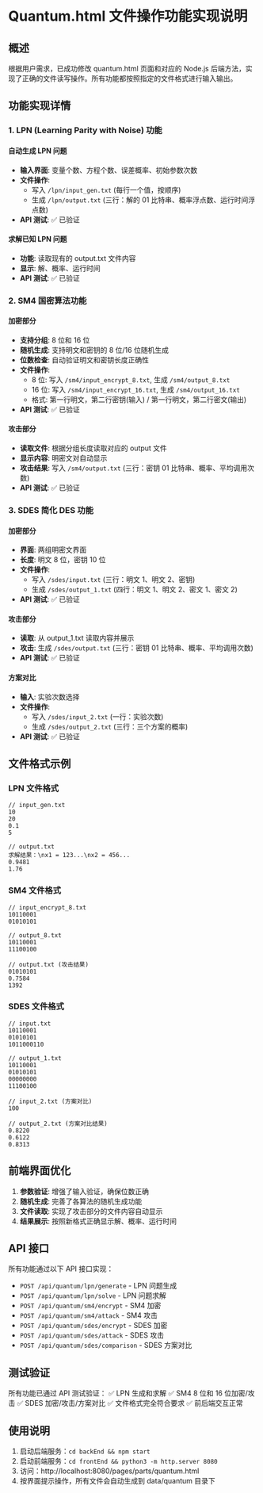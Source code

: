 # Quantum.html 文件操作功能实现说明

## 概述

根据用户需求，已成功修改 quantum.html 页面和对应的 Node.js 后端方法，实现了正确的文件读写操作。所有功能都按照指定的文件格式进行输入输出。

## 功能实现详情

### 1. LPN (Learning Parity with Noise) 功能

#### 自动生成 LPN 问题

- **输入界面**: 变量个数、方程个数、误差概率、初始参数次数
- **文件操作**:
  - 写入 `/lpn/input_gen.txt` (每行一个值，按顺序)
  - 生成 `/lpn/output.txt` (三行：解的 01 比特串、概率浮点数、运行时间浮点数)
- **API 测试**: ✅ 已验证

#### 求解已知 LPN 问题

- **功能**: 读取现有的 output.txt 文件内容
- **显示**: 解、概率、运行时间
- **API 测试**: ✅ 已验证

### 2. SM4 国密算法功能

#### 加密部分

- **支持分组**: 8 位和 16 位
- **随机生成**: 支持明文和密钥的 8 位/16 位随机生成
- **位数检查**: 自动验证明文和密钥长度正确性
- **文件操作**:
  - 8 位: 写入 `/sm4/input_encrypt_8.txt`, 生成 `/sm4/output_8.txt`
  - 16 位: 写入 `/sm4/input_encrypt_16.txt`, 生成 `/sm4/output_16.txt`
  - 格式: 第一行明文，第二行密钥(输入) / 第一行明文，第二行密文(输出)
- **API 测试**: ✅ 已验证

#### 攻击部分

- **读取文件**: 根据分组长度读取对应的 output 文件
- **显示内容**: 明密文对自动显示
- **攻击结果**: 写入 `/sm4/output.txt` (三行：密钥 01 比特串、概率、平均调用次数)
- **API 测试**: ✅ 已验证

### 3. SDES 简化 DES 功能

#### 加密部分

- **界面**: 两组明密文界面
- **长度**: 明文 8 位，密钥 10 位
- **文件操作**:
  - 写入 `/sdes/input.txt` (三行：明文 1、明文 2、密钥)
  - 生成 `/sdes/output_1.txt` (四行：明文 1、明文 2、密文 1、密文 2)
- **API 测试**: ✅ 已验证

#### 攻击部分

- **读取**: 从 output_1.txt 读取内容并展示
- **攻击**: 生成 `/sdes/output.txt` (三行：密钥 01 比特串、概率、平均调用次数)
- **API 测试**: ✅ 已验证

#### 方案对比

- **输入**: 实验次数选择
- **文件操作**:
  - 写入 `/sdes/input_2.txt` (一行：实验次数)
  - 生成 `/sdes/output_2.txt` (三行：三个方案的概率)
- **API 测试**: ✅ 已验证

## 文件格式示例

### LPN 文件格式

```
// input_gen.txt
10
20
0.1
5

// output.txt
求解结果：\nx1 = 123...\nx2 = 456...
0.9481
1.76
```

### SM4 文件格式

```
// input_encrypt_8.txt
10110001
01010101

// output_8.txt
10110001
11100100

// output.txt (攻击结果)
01010101
0.7584
1392
```

### SDES 文件格式

```
// input.txt
10110001
01010101
1011000110

// output_1.txt
10110001
01010101
00000000
11100100

// input_2.txt (方案对比)
100

// output_2.txt (方案对比结果)
0.8220
0.6122
0.8313
```

## 前端界面优化

1. **参数验证**: 增强了输入验证，确保位数正确
2. **随机生成**: 完善了各算法的随机生成功能
3. **文件读取**: 实现了攻击部分的文件内容自动显示
4. **结果展示**: 按照新格式正确显示解、概率、运行时间

## API 接口

所有功能通过以下 API 接口实现：

- `POST /api/quantum/lpn/generate` - LPN 问题生成
- `POST /api/quantum/lpn/solve` - LPN 问题求解
- `POST /api/quantum/sm4/encrypt` - SM4 加密
- `POST /api/quantum/sm4/attack` - SM4 攻击
- `POST /api/quantum/sdes/encrypt` - SDES 加密
- `POST /api/quantum/sdes/attack` - SDES 攻击
- `POST /api/quantum/sdes/comparison` - SDES 方案对比

## 测试验证

所有功能已通过 API 测试验证：
✅ LPN 生成和求解
✅ SM4 8 位和 16 位加密/攻击
✅ SDES 加密/攻击/方案对比
✅ 文件格式完全符合要求
✅ 前后端交互正常

## 使用说明

1. 启动后端服务：`cd backEnd && npm start`
2. 启动前端服务：`cd frontEnd && python3 -m http.server 8080`
3. 访问：http://localhost:8080/pages/parts/quantum.html
4. 按界面提示操作，所有文件会自动生成到 data/quantum 目录下
